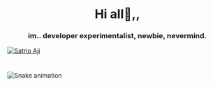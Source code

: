 <h1 align="center">Hi all👋,,</h1>
<h3 align="center">im.. developer experimentalist, newbie, nevermind.</h3>

[![Satrio Aji](https://github-readme-stats.vercel.app/api?username=keepdahustle)](https://github.com/keepdahustle/keepdahustle)

###

<br clear="both">

<img src="https://raw.githubusercontent.com/maurodesouza/maurodesouza/output/snake.svg" alt="Snake animation" />

###
